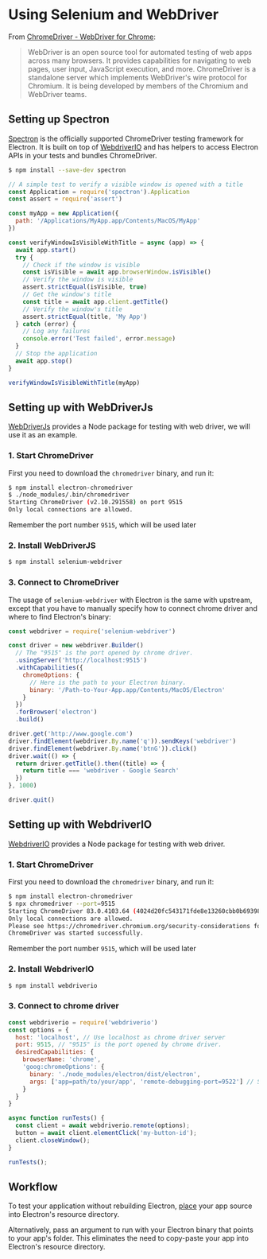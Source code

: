 # Using Selenium and WebDriver

From [ChromeDriver - WebDriver for Chrome][chrome-driver]:

> WebDriver is an open source tool for automated testing of web apps across many
> browsers. It provides capabilities for navigating to web pages, user input,
> JavaScript execution, and more. ChromeDriver is a standalone server which
> implements WebDriver's wire protocol for Chromium. It is being developed by
> members of the Chromium and WebDriver teams.

## Setting up Spectron

[Spectron][spectron] is the officially supported ChromeDriver testing framework
for Electron. It is built on top of [WebdriverIO](http://webdriver.io/) and
has helpers to access Electron APIs in your tests and bundles ChromeDriver.

```sh
$ npm install --save-dev spectron
```

```javascript
// A simple test to verify a visible window is opened with a title
const Application = require('spectron').Application
const assert = require('assert')

const myApp = new Application({
  path: '/Applications/MyApp.app/Contents/MacOS/MyApp'
})

const verifyWindowIsVisibleWithTitle = async (app) => {
  await app.start()
  try {
    // Check if the window is visible
    const isVisible = await app.browserWindow.isVisible()
    // Verify the window is visible
    assert.strictEqual(isVisible, true)
    // Get the window's title
    const title = await app.client.getTitle()
    // Verify the window's title
    assert.strictEqual(title, 'My App')
  } catch (error) {
    // Log any failures
    console.error('Test failed', error.message)
  }
  // Stop the application
  await app.stop()
}

verifyWindowIsVisibleWithTitle(myApp)
```

## Setting up with WebDriverJs

[WebDriverJs](https://code.google.com/p/selenium/wiki/WebDriverJs) provides
a Node package for testing with web driver, we will use it as an example.

### 1. Start ChromeDriver

First you need to download the `chromedriver` binary, and run it:

```sh
$ npm install electron-chromedriver
$ ./node_modules/.bin/chromedriver
Starting ChromeDriver (v2.10.291558) on port 9515
Only local connections are allowed.
```

Remember the port number `9515`, which will be used later

### 2. Install WebDriverJS

```sh
$ npm install selenium-webdriver
```

### 3. Connect to ChromeDriver

The usage of `selenium-webdriver` with Electron is the same with
upstream, except that you have to manually specify how to connect
chrome driver and where to find Electron's binary:

```javascript
const webdriver = require('selenium-webdriver')

const driver = new webdriver.Builder()
  // The "9515" is the port opened by chrome driver.
  .usingServer('http://localhost:9515')
  .withCapabilities({
    chromeOptions: {
      // Here is the path to your Electron binary.
      binary: '/Path-to-Your-App.app/Contents/MacOS/Electron'
    }
  })
  .forBrowser('electron')
  .build()

driver.get('http://www.google.com')
driver.findElement(webdriver.By.name('q')).sendKeys('webdriver')
driver.findElement(webdriver.By.name('btnG')).click()
driver.wait(() => {
  return driver.getTitle().then((title) => {
    return title === 'webdriver - Google Search'
  })
}, 1000)

driver.quit()
```

## Setting up with WebdriverIO

[WebdriverIO](http://webdriver.io/) provides a Node package for testing with web
driver.

### 1. Start ChromeDriver

First you need to download the `chromedriver` binary, and run it:

```sh
$ npm install electron-chromedriver
$ npx chromedriver --port=9515
Starting ChromeDriver 83.0.4103.64 (4024d20fc543171fde8e13260cbb0b69398e0e12-refs/heads/master@{#759982}) on port 9515
Only local connections are allowed.
Please see https://chromedriver.chromium.org/security-considerations for suggestions on keeping ChromeDriver safe.
ChromeDriver was started successfully.
```

Remember the port number `9515`, which will be used later

### 2. Install WebdriverIO

```sh
$ npm install webdriverio
```

### 3. Connect to chrome driver

```javascript
const webdriverio = require('webdriverio')
const options = {
  host: 'localhost', // Use localhost as chrome driver server
  port: 9515, // "9515" is the port opened by chrome driver.
  desiredCapabilities: {
    browserName: 'chrome',
    'goog:chromeOptions': {
      binary: './node_modules/electron/dist/electron',
      args: ['app=path/to/your/app', 'remote-debugging-port=9522'] // Some debugging port is needed for WebdriverIO to connect.
    }
  }
}

async function runTests() {
  const client = await webdriverio.remote(options);
  button = await client.elementClick('my-button-id');
  client.closeWindow();
}

runTests();
```

## Workflow

To test your application without rebuilding Electron,
[place](https://github.com/electron/electron/blob/master/docs/tutorial/application-distribution.md)
your app source into Electron's resource directory.

Alternatively, pass an argument to run with your Electron binary that points to
your app's folder. This eliminates the need to copy-paste your app into
Electron's resource directory.

[chrome-driver]: https://sites.google.com/a/chromium.org/chromedriver/
[spectron]: https://electronjs.org/spectron
